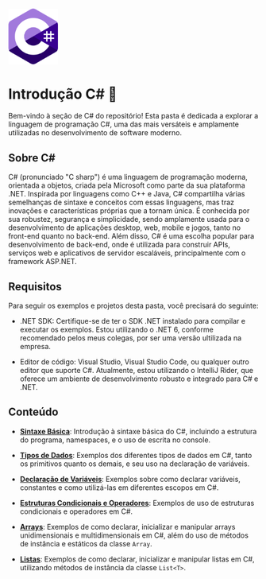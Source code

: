 ﻿<img src="../../assets/csharp-logo.png" alt="Logo c#" style="width:100px; margin-top:20px"/>

# Introdução  C# 🦈

Bem-vindo à seção de C# do repositório! Esta pasta é dedicada a explorar a linguagem de programação C#, uma das mais versáteis e amplamente utilizadas no desenvolvimento de software moderno.

## Sobre C#

C# (pronunciado "C sharp") é uma linguagem de programação moderna, orientada a objetos, criada pela Microsoft como parte da sua plataforma .NET. Inspirada por linguagens como C++ e Java, C# compartilha várias semelhanças de sintaxe e conceitos com essas linguagens, mas traz inovações e características próprias que a tornam única. É conhecida por sua robustez, segurança e simplicidade, sendo amplamente usada para o desenvolvimento de aplicações desktop, web, mobile e jogos, tanto no front-end quanto no back-end. Além disso, C# é uma escolha popular para desenvolvimento de back-end, onde é utilizada para construir APIs, serviços web e aplicativos de servidor escaláveis, principalmente com o framework ASP.NET.

## Requisitos
Para seguir os exemplos e projetos desta pasta, você precisará do seguinte:

- .NET SDK: Certifique-se de ter o SDK .NET instalado para compilar e executar os exemplos. Estou utilizando o .NET 6, conforme recomendado pelos meus colegas, por ser uma versão ultilizada na empresa.


- Editor de código: Visual Studio, Visual Studio Code, ou qualquer outro editor que suporte C#. Atualmente, estou utilizando o IntelliJ Rider, que oferece um ambiente de desenvolvimento robusto e integrado para C# e .NET.

## Conteúdo

- [**Sintaxe Básica**](HelloWorld): Introdução à sintaxe básica do C#, incluindo a estrutura do programa, namespaces, e o uso de escrita no console.


- [**Tipos de Dados**](DataTypes): Exemplos dos diferentes tipos de dados em C#, tanto os primitivos quanto os demais, e seu uso na declaração de variáveis.


- [**Declaração de Variáveis**](Variables): Exemplos sobre como declarar variáveis, constantes e como utilizá-las em diferentes escopos em C#.


- [**Estruturas Condicionais e Operadores**](ConditionalAndOperators): Exemplos de uso de estruturas condicionais e operadores em C#.


- [**Arrays**](Arrays): Exemplos de como declarar, inicializar e manipular arrays unidimensionais e multidimensionais em C#, além do uso de métodos de instância e estáticos da classe `Array`.


- [**Listas**](Lists): Exemplos de como declarar, inicializar e manipular listas em C#, utilizando métodos de instância da classe `List<T>`.
